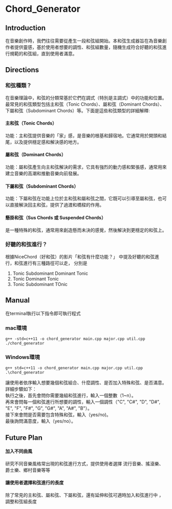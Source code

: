 # Chord_Generator

## Introduction
在音樂創作時，我們往往需要從產生一段和弦組開始。本和弦生成器旨在為音樂創作者提供靈感，基於使用者想要的調性、和弦組數量，隨機生成符合好聽的和弦進行規範的和弦組，直到使用者滿意。

## Directions
### 和弦種類？
在音樂理論中，和弦的分類常基於它們在調式（特別是主調式）中的功能和位置。最常見的和弦類型包括主和弦（Tonic Chords）、屬和弦（Dominant Chords）、下屬和弦（Subdominant Chords）等。下面是這些和弦類型的詳細解釋:
#### 主和弦（Tonic Chords）
功能：主和弦提供音樂的「家」感，是音樂的根基和歸宿地。它通常用於開頭和結尾，以及提供穩定感和解決感的地方。
#### 屬和弦（Dominant Chords）
功能：屬和弦產生向主和弦解決的需求，它具有強烈的動力感和緊張感，通常用來建立音樂的高潮和推動音樂向前發展。
#### 下屬和弦（Subdominant Chords）
功能：下屬和弦在功能上位於主和弦和屬和弦之間，它既可以引導至屬和弦，也可以直接解決回主和弦，提供了過渡和橋樑的作用。
#### 懸掛和弦（Sus Chords 或 Suspended Chords）
是一種特殊的和弦，通常用來創造懸而未決的感覺，然後解決到更穩定的和弦上。


### 好聽的和弦進行？
根據NiceChord（好和弦）的影片「和弦有什麼功能？」
中提及好聽的和弦進行，和弦進行有三種路徑可以走，
分別是
1. Tonic Subdominant Dominant Tonic 
2. Tonic Dominant Tonic
3. Tonic Subdominant TOnic
## Manual
在terminal執行以下指令即可執行程式
### mac環境
```
g++ -std=c++11 -o chord_generator main.cpp major.cpp util.cpp
./chord_generator
```
### Windows環境
```
g++ std=c++11 -o chord_generator main.cpp major.cpp util.cpp
.\chord_generator
```
讓使用者依序輸入想要幾個和弦組合、什麼調性、是否加入特殊和弦、是否滿意。  
詳細步驟如下：  
執行之後，首先會問你需要幾組和弦進行，輸入一個整數（1~n）。  
再來會問每一個和弦進行所想要的調性，輸入一個調性（"C", "C#", "D", "D#", "E", "F", "F#", "G", "G#", "A", "A#", "B"）。  
接下來會問是否需要包含特殊和弦，輸入（yes/no)。  
最後詢問滿意度，輸入（yes/no）。  

## Future Plan
#### 加入不同曲風
研究不同音樂風格常出現的和弦進行方式，提供使用者選擇
流行音樂、搖滾樂、爵士樂、鄉村音樂等等
#### 讓使用者選擇和弦進行的長度
除了常見的主和弦、屬和弦、下屬和弦，還有延伸和弦可適時加入和弦進行中
，調整和弦組長度

